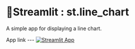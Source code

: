# 🎈Streamlit : st.line_chart
A simple app for displaying a line chart.

App link --- [![Streamlit App](https://static.streamlit.io/badges/streamlit_badge_black_white.svg)](https://share.streamlit.io/shruagarwal/streamlit-line_chart/main)
